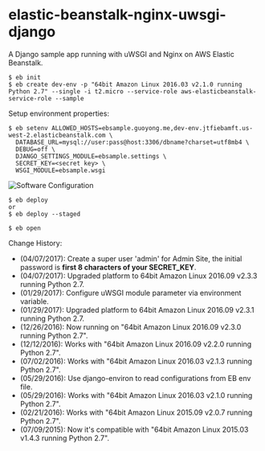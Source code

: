 elastic-beanstalk-nginx-uwsgi-django
====================================

A Django sample app running with uWSGI and Nginx on AWS Elastic Beanstalk.


```
$ eb init
$ eb create dev-env -p "64bit Amazon Linux 2016.03 v2.1.0 running Python 2.7" --single -i t2.micro --service-role aws-elasticbeanstalk-service-role --sample 
```

Setup environment properties:

```
$ eb setenv ALLOWED_HOSTS=ebsample.guoyong.me,dev-env.jtfiebamft.us-west-2.elasticbeanstalk.com \
  DATABASE_URL=mysql://user:pass@host:3306/dbname?charset=utf8mb4 \
  DEBUG=off \
  DJANGO_SETTINGS_MODULE=ebsample.settings \
  SECRET_KEY=<secret key> \
  WSGI_MODULE=ebsample.wsgi 
```

![Software Configuration](https://raw.githubusercontent.com/wolfg1969/elastic-beanstalk-nginx-uwsgi-django/master/static/images/Software%20Configuration.png)

```
$ eb deploy
or 
$ eb deploy --staged

$ eb open
```

Change History:

* (04/07/2017): Create a super user 'admin' for Admin Site, the initial password is **first 8 characters of your SECRET_KEY**. 
* (04/07/2017): Upgraded platform to 64bit Amazon Linux 2016.09 v2.3.3 running Python 2.7. 
* (01/29/2017): Configure uWSGI module parameter via environment variable.
* (01/29/2017): Upgraded platform to 64bit Amazon Linux 2016.09 v2.3.1 running Python 2.7.
* (12/26/2016): Now running on "64bit Amazon Linux 2016.09 v2.3.0 running Python 2.7".
* (12/12/2016): Works with "64bit Amazon Linux 2016.09 v2.2.0 running Python 2.7".
* (07/02/2016): Works with "64bit Amazon Linux 2016.03 v2.1.3 running Python 2.7".
* (05/29/2016): Use django-environ to read configurations from EB env file.
* (05/29/2016): Works with "64bit Amazon Linux 2016.03 v2.1.0 running Python 2.7".
* (02/21/2016): Works with "64bit Amazon Linux 2015.09 v2.0.7 running Python 2.7".
* (07/09/2015): Now it's compatible with "64bit Amazon Linux 2015.03 v1.4.3 running Python 2.7".
